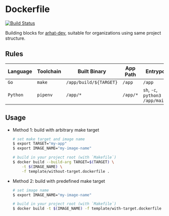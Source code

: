 # Dockerfile

[![Build Status](https://travis-ci.com/arhat-dev/dockerfile.svg?branch=master)](https://travis-ci.com/arhat-dev/dockerfile)

Building blocks for [arhat-dev](https://github.com/arhat-dev), suitable for organizations using same project structure.

## Rules

| Language | Toolchain | Built Binary           | App Path | Entrypoint                         |
| -------- | --------- | ---------------------- | -------- | ---------------------------------- |
| `Go`     | `make`    | `/app/build/${TARGET}` | `/app`   | `/app`                             |
| `Python` | `pipenv`  | `/app/*`               | `/app/*` | `sh`, `-c`, `python3 /app/main.py` |

## Usage

- Method 1: build with arbitrary make target

    ```bash
    # set make target and image name
    $ export TARGET="my-app"
    $ export IMAGE_NAME="my-image-name"

    # build in your project root (with `Makefile`)
    $ docker build --build-arg TARGET=$(TARGET) \
        -t $(IMAGE_NAME) \
        -f template/without-target.dockerfile .
    ```

- Method 2: build with predefined make target

    ```bash
    # set image name
    $ export IMAGE_NAME="my-image-name"

    # build in your project root (with `Makefile`)
    $ docker build -t $(IMAGE_NAME) -f template/with-target.dockerfile
    ```
